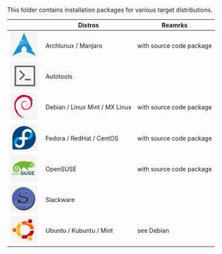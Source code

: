 This folder contains installation packages for various target distributions.

|  | Distros | Reamrks |
| ------------- | ------------- | ------------- |
| ![../Images/Archlinux.png](https://github.com/SteffenPloetz/GB-Dia/blob/main/packages/Images/Archlinux.png) | Archlunux / Manjaro | with source code package |
| ![../Images/Autotools.png](https://github.com/SteffenPloetz/GB-Dia/blob/main/packages/Images/Autotools.png) | Autotools | |
| ![../Images/Debian.png](https://github.com/SteffenPloetz/GB-Dia/blob/main/packages/Images/Debian.png) | Debian / Linux Mint / MX Linux | with source code package 
| ![../Images/Fedora.png](https://github.com/SteffenPloetz/GB-Dia/blob/main/packages/Images/Fedora.png) | Fedora / RedHat / CentOS | with source code package |
| ![../Images/OpenSUSE.png](https://github.com/SteffenPloetz/GB-Dia/blob/main/packages/Images/OpenSUSE.png) | OpenSUSE | with source code package |
| ![../Images/Slackware.png](https://github.com/SteffenPloetz/GB-Dia/blob/main/packages/Images/Slackware.png) | Slackware | |
| ![../Images/Ubuntu.png](https://github.com/SteffenPloetz/GB-Dia/blob/main/packages/Images/Ubuntu.png) | Ubuntu / Kubuntu / Mint | see Debian |
